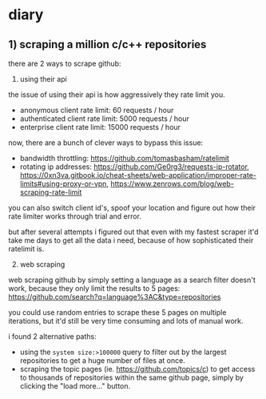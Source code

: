 # diary

## 1) scraping a million c/c++ repositories

there are 2 ways to scrape github:

1. using their api

  the issue of using their api is how aggressively they rate limit you.

  - anonymous client rate limit: 60 requests / hour
  - authenticated client rate limit: 5000 requests / hour
  - enterprise client rate limit: 15000 requests / hour

  now, there are a bunch of clever ways to bypass this issue:

  - bandwidth throttling: https://github.com/tomasbasham/ratelimit
  - rotating ip addresses: https://github.com/Ge0rg3/requests-ip-rotator, https://0xn3va.gitbook.io/cheat-sheets/web-application/improper-rate-limits#using-proxy-or-vpn, https://www.zenrows.com/blog/web-scraping-rate-limit

  you can also switch client id's, spoof your location and figure out how their rate limiter works through trial and error.

  but after several attempts i figured out that even with my fastest scraper it'd take me days to get all the data i need, because of how sophisticated their ratelimit is.

2. web scraping

  web scraping github by simply setting a language as a search filter doesn't work, because they only limit the results to 5 pages: https://github.com/search?q=language%3AC&type=repositories

  you could use random entries to scrape these 5 pages on multiple iterations, but it'd still be very time consuming and lots of manual work.

  i found 2 alternative paths:

  - using the `system size:>100000` query to filter out by the largest repositories to get a huge number of files at once.
  - scraping the topic pages (ie. https://github.com/topics/c) to get access to thousands of repositories within the same github page, simply by clicking the "load more..." button.
